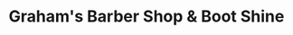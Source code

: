 ---
title: "Graham's Barber Shop & Boot Shine"
url: /cameron/grahams-barber-shop-and-boot-shine/
shop: hairdresser
---